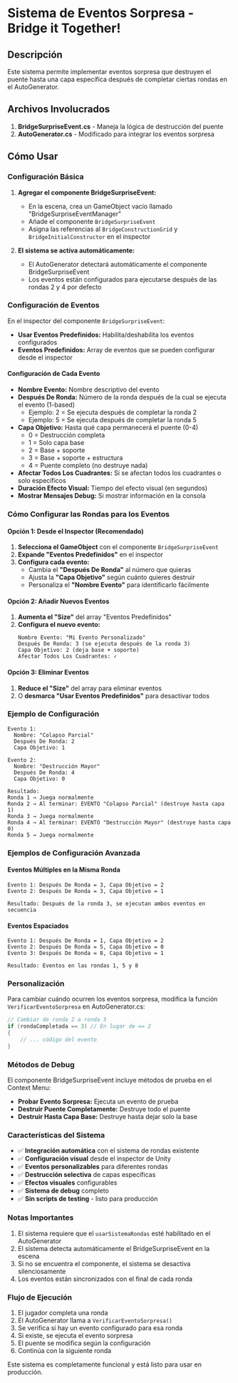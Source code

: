 # Sistema de Eventos Sorpresa - Bridge it Together!

## Descripción

Este sistema permite implementar eventos sorpresa que destruyen el puente hasta una capa específica después de completar ciertas rondas en el AutoGenerator.

## Archivos Involucrados

1. **BridgeSurpriseEvent.cs** - Maneja la lógica de destrucción del puente
2. **AutoGenerator.cs** - Modificado para integrar los eventos sorpresa

## Cómo Usar

### Configuración Básica

1. **Agregar el componente BridgeSurpriseEvent:**
   - En la escena, crea un GameObject vacío llamado "BridgeSurpriseEventManager"
   - Añade el componente `BridgeSurpriseEvent`
   - Asigna las referencias al `BridgeConstructionGrid` y `BridgeInitialConstructor` en el inspector

2. **El sistema se activa automáticamente:**
   - El AutoGenerator detectará automáticamente el componente BridgeSurpriseEvent
   - Los eventos están configurados para ejecutarse después de las rondas 2 y 4 por defecto

### Configuración de Eventos

En el inspector del componente `BridgeSurpriseEvent`:

- **Usar Eventos Predefinidos:** Habilita/deshabilita los eventos configurados
- **Eventos Predefinidos:** Array de eventos que se pueden configurar desde el inspector

#### Configuración de Cada Evento

- **Nombre Evento:** Nombre descriptivo del evento
- **Después De Ronda:** Número de la ronda después de la cual se ejecuta el evento (1-based)
  - Ejemplo: 2 = Se ejecuta después de completar la ronda 2
  - Ejemplo: 5 = Se ejecuta después de completar la ronda 5
- **Capa Objetivo:** Hasta qué capa permanecerá el puente (0-4)
  - 0 = Destrucción completa
  - 1 = Solo capa base
  - 2 = Base + soporte
  - 3 = Base + soporte + estructura
  - 4 = Puente completo (no destruye nada)
- **Afectar Todos Los Cuadrantes:** Si se afectan todos los cuadrantes o solo específicos
- **Duración Efecto Visual:** Tiempo del efecto visual (en segundos)
- **Mostrar Mensajes Debug:** Si mostrar información en la consola

### Cómo Configurar las Rondas para los Eventos

#### Opción 1: Desde el Inspector (Recomendado)

1. **Selecciona el GameObject** con el componente `BridgeSurpriseEvent`
2. **Expande "Eventos Predefinidos"** en el inspector
3. **Configura cada evento:**
   - Cambia el **"Después De Ronda"** al número que quieras
   - Ajusta la **"Capa Objetivo"** según cuánto quieres destruir
   - Personaliza el **"Nombre Evento"** para identificarlo fácilmente

#### Opción 2: Añadir Nuevos Eventos

1. **Aumenta el "Size"** del array "Eventos Predefinidos"
2. **Configura el nuevo evento:**
   ```
   Nombre Evento: "Mi Evento Personalizado"
   Después De Ronda: 3 (se ejecuta después de la ronda 3)
   Capa Objetivo: 2 (deja base + soporte)
   Afectar Todos Los Cuadrantes: ✓
   ```

#### Opción 3: Eliminar Eventos

1. **Reduce el "Size"** del array para eliminar eventos
2. O **desmarca "Usar Eventos Predefinidos"** para desactivar todos

### Ejemplo de Configuración

```
Evento 1:
  Nombre: "Colapso Parcial"
  Después De Ronda: 2
  Capa Objetivo: 1

Evento 2:
  Nombre: "Destrucción Mayor"  
  Después De Ronda: 4
  Capa Objetivo: 0

Resultado:
Ronda 1 → Juega normalmente
Ronda 2 → Al terminar: EVENTO "Colapso Parcial" (destruye hasta capa 1)
Ronda 3 → Juega normalmente
Ronda 4 → Al terminar: EVENTO "Destrucción Mayor" (destruye hasta capa 0)
Ronda 5 → Juega normalmente
```

### Ejemplos de Configuración Avanzada

#### Eventos Múltiples en la Misma Ronda
```
Evento 1: Después De Ronda = 3, Capa Objetivo = 2
Evento 2: Después De Ronda = 3, Capa Objetivo = 1

Resultado: Después de la ronda 3, se ejecutan ambos eventos en secuencia
```

#### Eventos Espaciados
```
Evento 1: Después De Ronda = 1, Capa Objetivo = 2  
Evento 2: Después De Ronda = 5, Capa Objetivo = 0
Evento 3: Después De Ronda = 8, Capa Objetivo = 1

Resultado: Eventos en las rondas 1, 5 y 8
```

### Personalización

Para cambiar cuándo ocurren los eventos sorpresa, modifica la función `VerificarEventoSorpresa` en AutoGenerator.cs:

```csharp
// Cambiar de ronda 2 a ronda 3
if (rondaCompletada == 3) // En lugar de == 2
{
    // ... código del evento
}
```

### Métodos de Debug

El componente BridgeSurpriseEvent incluye métodos de prueba en el Context Menu:

- **Probar Evento Sorpresa:** Ejecuta un evento de prueba
- **Destruir Puente Completamente:** Destruye todo el puente
- **Destruir Hasta Capa Base:** Destruye hasta dejar solo la base

### Características del Sistema

- ✅ **Integración automática** con el sistema de rondas existente
- ✅ **Configuración visual** desde el inspector de Unity
- ✅ **Eventos personalizables** para diferentes rondas
- ✅ **Destrucción selectiva** de capas específicas
- ✅ **Efectos visuales** configurables
- ✅ **Sistema de debug** completo
- ✅ **Sin scripts de testing** - listo para producción

### Notas Importantes

1. El sistema requiere que el `usarSistemaRondas` esté habilitado en el AutoGenerator
2. El sistema detecta automáticamente el BridgeSurpriseEvent en la escena
3. Si no se encuentra el componente, el sistema se desactiva silenciosamente
4. Los eventos están sincronizados con el final de cada ronda

### Flujo de Ejecución

1. El jugador completa una ronda
2. El AutoGenerator llama a `VerificarEventoSorpresa()`
3. Se verifica si hay un evento configurado para esa ronda
4. Si existe, se ejecuta el evento sorpresa
5. El puente se modifica según la configuración
6. Continúa con la siguiente ronda

Este sistema es completamente funcional y está listo para usar en producción.
